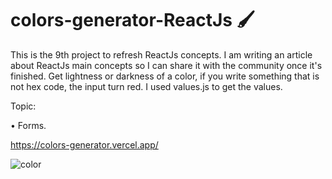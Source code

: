 # colors-generator-ReactJs 🖌
This is the 9th project to refresh ReactJs concepts. I am writing an article about ReactJs main concepts so I can share it with the community once it's finished. 
Get lightness or darkness of a color, if you write something that is not hex code, the input turn red. 
I used values.js to get the values.

Topic:

• Forms.

https://colors-generator.vercel.app/


![color](https://user-images.githubusercontent.com/60779542/108498839-e1a96c00-72c6-11eb-9f95-b8193902ee33.png)
